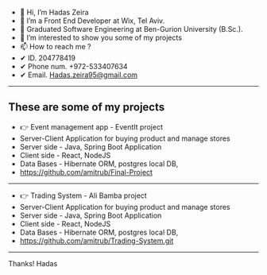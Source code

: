- 👋 Hi, I’m Hadas Zeira
- 💞️ I’m a Front End Developer at Wix, Tel Aviv.
- 🌱 Graduated Software Engineering at Ben-Gurion University (B.Sc.). 
- 👀 I’m interested to show you some of my projects
- 📫 How to reach me ?
- ✔ ID. 204778419                          
- ✔ Phone num. +972-533407634                                      
- ✔ Email. Hadas.zeira95@gmail.com                              
                       
---------------------------------------------------------------------
These are some of my projects
---------------------------------------------------------------------

- 👉 Event management app - EventIt project
- Server-Client Application for buying product and manage stores
- Server side - Java, Spring Boot Application
- Client side - React, NodeJS
- Data Bases - Hibernate ORM, postgres local DB, 
- https://github.com/amitrub/Final-Project

--------------------------------------------------------

- 👉 Trading System - Ali Bamba project
- Server-Client Application for buying product and manage stores
- Server side - Java, Spring Boot Application
- Client side - React, NodeJS
- Data Bases - Hibernate ORM, postgres local DB, 
- https://github.com/amitrub/Trading-System.git

--------------------------------------------------------

Thanks!
Hadas
<!---
hadasze/Portfolio is a ✨ special ✨ repository because its `README.md` (this file) appears on your GitHub profile.
You can click the Preview link to take a look at your changes.
--->
